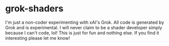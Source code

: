 # grok-shaders

I'm just a non-coder experimenting with xAI's Grok. All code is generated by Grok and is experimental. I will never claim to be a shader developer simply because I can't code, lol! This is just for fun and nothing else. If you find it interesting please let me know!
